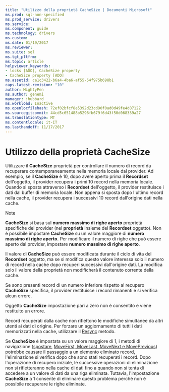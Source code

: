 ```yaml
---
title: "Utilizzo della proprietà CacheSize | Documenti Microsoft"
ms.prod: sql-non-specified
ms.prod_service: drivers
ms.service: 
ms.component: guide
ms.technology: drivers
ms.custom: 
ms.date: 01/19/2017
ms.reviewer: 
ms.suite: sql
ms.tgt_pltfrm: 
ms.topic: article
helpviewer_keywords:
- locks [ADO], CacheSize property
- CacheSize property [ADO]
ms.assetid: ca1c3422-b6a4-4ba6-af55-54f975b698b1
caps.latest.revision: "10"
author: MightyPen
ms.author: genemi
manager: jhubbard
ms.workload: Inactive
ms.openlocfilehash: 72ef02bfcf8e5392d23cd90f0ad0d49fe4d87122
ms.sourcegitcommit: 44cd5c651488b5296fb679f6d43f50d068339a27
ms.translationtype: MT
ms.contentlocale: it-IT
ms.lasthandoff: 11/17/2017
---
```

# <a name="using-cachesize"></a>Utilizzo della proprietà CacheSize
Utilizzare il **CacheSize** proprietà per controllare il numero di record da recuperare contemporaneamente nella memoria locale dal provider. Ad esempio, se il **CacheSize** è 10, dopo avere aperto prima il **Recordset** dell'oggetto, il provider recupera i primi 10 record nella memoria locale. Quando si sposta attraverso i **Recordset** dell'oggetto, il provider restituisce i dati dal buffer di memoria locale. Non appena si sposta dopo l'ultimo record nella cache, il provider recupera i successivi 10 record dall'origine dati nella cache.  
  
> [!NOTE]
>  **CacheSize** si basa sul **numero massimo di righe aperto** proprietà specifiche del provider (nel **proprietà** insieme del **Recordset** oggetto). Non è possibile impostare **CacheSize** su un valore maggiore di **numero massimo di righe aperto.** Per modificare il numero di righe che può essere aperto dal provider, impostare **numero massimo di righe aperto**.  
  
 Il valore di **CacheSize** può essere modificata durante il ciclo di vita del **Recordset** oggetto, ma se si modifica questo valore interessa solo il numero di record nella cache dopo recuperi successivi dall'origine dati. La modifica solo il valore della proprietà non modificherà il contenuto corrente della cache.  
  
 Se sono presenti record di un numero inferiore rispetto al recupero **CacheSize** specifica, il provider restituisce i record rimanenti e si verifica alcun errore.  
  
 Oggetto **CacheSize** impostazione pari a zero non è consentito e viene restituito un errore.  
  
 Record recuperati dalla cache non riflettono le modifiche simultanee da altri utenti ai dati di origine. Per forzare un aggiornamento di tutti i dati memorizzati nella cache, utilizzare il [Resync](../../../ado/reference/ado-api/resync-method.md) metodo.  
  
 Se **CacheSize** è impostata su un valore maggiore di 1, i metodi di navigazione ([spostare](../../../ado/reference/ado-api/move-method-ado.md), [MoveFirst, MoveLast, MoveNext e MovePrevious](../../../ado/reference/ado-api/movefirst-movelast-movenext-and-moveprevious-methods-ado.md)) potrebbe causare il passaggio a un elemento eliminato record, l'eliminazione si verifica dopo che sono stati recuperati i record. Dopo l'operazione di recupero iniziale, le successive operazioni di eliminazione non si rifletteranno nella cache di dati fino a quando non si tenta di accedere a un valore di dati da una riga eliminata. Tuttavia, l'impostazione **CacheSize** a 1 consente di eliminare questo problema perché non è possibile recuperare le righe eliminate.

